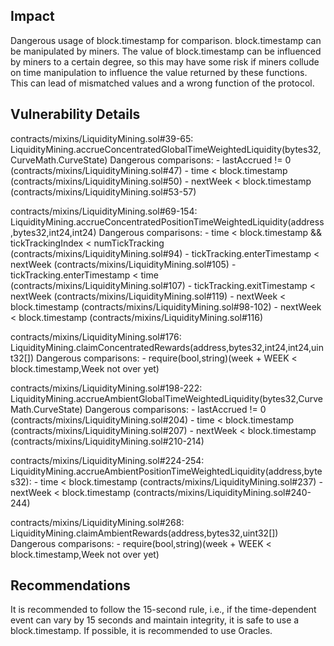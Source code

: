 ## Impact
Dangerous usage of block.timestamp for comparison. block.timestamp can be manipulated by miners. The value of block.timestamp can be influenced by miners to a certain degree, so this may have some risk if miners collude on time manipulation to influence the value returned by these functions. This can lead of mismatched values and a wrong function of the protocol.

## Vulnerability Details
contracts/mixins/LiquidityMining.sol#39-65: 
LiquidityMining.accrueConcentratedGlobalTimeWeightedLiquidity(bytes32,CurveMath.CurveState) 
Dangerous comparisons:
        - lastAccrued != 0 (contracts/mixins/LiquidityMining.sol#47)
        - time < block.timestamp (contracts/mixins/LiquidityMining.sol#50)
        - nextWeek < block.timestamp (contracts/mixins/LiquidityMining.sol#53-57)

contracts/mixins/LiquidityMining.sol#69-154:
LiquidityMining.accrueConcentratedPositionTimeWeightedLiquidity(address,bytes32,int24,int24) 
        Dangerous comparisons:
        - time < block.timestamp && tickTrackingIndex < numTickTracking (contracts/mixins/LiquidityMining.sol#94)
        - tickTracking.enterTimestamp < nextWeek (contracts/mixins/LiquidityMining.sol#105)
        - tickTracking.enterTimestamp < time (contracts/mixins/LiquidityMining.sol#107)
        - tickTracking.exitTimestamp < nextWeek (contracts/mixins/LiquidityMining.sol#119)
        - nextWeek < block.timestamp (contracts/mixins/LiquidityMining.sol#98-102)
        - nextWeek < block.timestamp (contracts/mixins/LiquidityMining.sol#116)

contracts/mixins/LiquidityMining.sol#176:
LiquidityMining.claimConcentratedRewards(address,bytes32,int24,int24,uint32[]) 
        Dangerous comparisons:
        - require(bool,string)(week + WEEK < block.timestamp,Week not over yet) 

contracts/mixins/LiquidityMining.sol#198-222:
LiquidityMining.accrueAmbientGlobalTimeWeightedLiquidity(bytes32,CurveMath.CurveState) 
        Dangerous comparisons:
        - lastAccrued != 0 (contracts/mixins/LiquidityMining.sol#204)
        - time < block.timestamp (contracts/mixins/LiquidityMining.sol#207)
        - nextWeek < block.timestamp (contracts/mixins/LiquidityMining.sol#210-214)

contracts/mixins/LiquidityMining.sol#224-254: LiquidityMining.accrueAmbientPositionTimeWeightedLiquidity(address,bytes32):
        - time < block.timestamp (contracts/mixins/LiquidityMining.sol#237)
        - nextWeek < block.timestamp (contracts/mixins/LiquidityMining.sol#240-244)

contracts/mixins/LiquidityMining.sol#268:
LiquidityMining.claimAmbientRewards(address,bytes32,uint32[]) 
        Dangerous comparisons:
        - require(bool,string)(week + WEEK < block.timestamp,Week not over yet) 

## Recommendations
It is recommended to follow the 15-second rule, i.e., if the time-dependent event can vary by 15 seconds and maintain integrity, it is safe to use a block.timestamp. If possible, it is recommended to use Oracles.